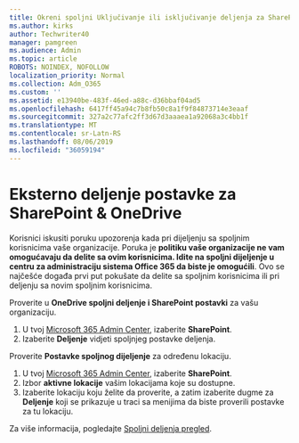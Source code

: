 ```yaml
---
title: Okreni spoljni Uključivanje ili isključivanje deljenja za SharePoint
ms.author: kirks
author: Techwriter40
manager: pamgreen
ms.audience: Admin
ms.topic: article
ROBOTS: NOINDEX, NOFOLLOW
localization_priority: Normal
ms.collection: Adm_O365
ms.custom: ''
ms.assetid: e13940be-483f-46ed-a88c-d36bbaf04ad5
ms.openlocfilehash: 6417ff45a94c7b8fb50c8a1f9f84873714e3eaaf
ms.sourcegitcommit: 327a2c77afc2ff3d67d3aaaea1a92068a3c4bb1f
ms.translationtype: MT
ms.contentlocale: sr-Latn-RS
ms.lasthandoff: 08/06/2019
ms.locfileid: "36059194"
---
```

# <a name="external-sharing-settings-for-sharepoint--onedrive"></a>Eksterno deljenje postavke za SharePoint & OneDrive

Korisnici iskusiti poruku upozorenja kada pri dijeljenju sa spoljnim korisnicima vaše organizacije. Poruka je **politiku vaše organizacije ne vam omogućavaju da delite sa ovim korisnicima. Idite na spoljni dijeljenje u centru za administraciju sistema Office 365 da biste je omogućili**. Ovo se najčešće događa prvi put pokušate da delite sa spoljnim korisnicima ili pri deljenju sa novim spoljnim korisnicima.

Proverite u **OneDrive spoljni deljenje i SharePoint postavki** za vašu organizaciju.

1. U tvoj [Microsoft 365 Admin Center](https://admin.microsoft.com/AdminPortal/Home#/homepage">https://admin.microsoft.com/), izaberite **SharePoint**.
3. Izaberite **Deljenje** vidjeti spoljnjeg postavke deljenja.

Proverite **Postavke spoljnog dijeljenje** za određenu lokaciju.

1. U tvoj [Microsoft 365 Admin Center](https://admin.microsoft.com/AdminPortal/Home#/homepage">https://admin.microsoft.com/), izaberite **SharePoint**.
2. Izbor **aktivne lokacije** vašim lokacijama koje su dostupne.
3. Izaberite lokaciju koju želite da proverite, a zatim izaberite dugme za **Deljenje** koji se prikazuje u traci sa menijima da biste proverili postavke za tu lokaciju.

Za više informacija, pogledajte [Spoljni deljenja pregled](https://docs.microsoft.com/sharepoint/external-sharing-overview).